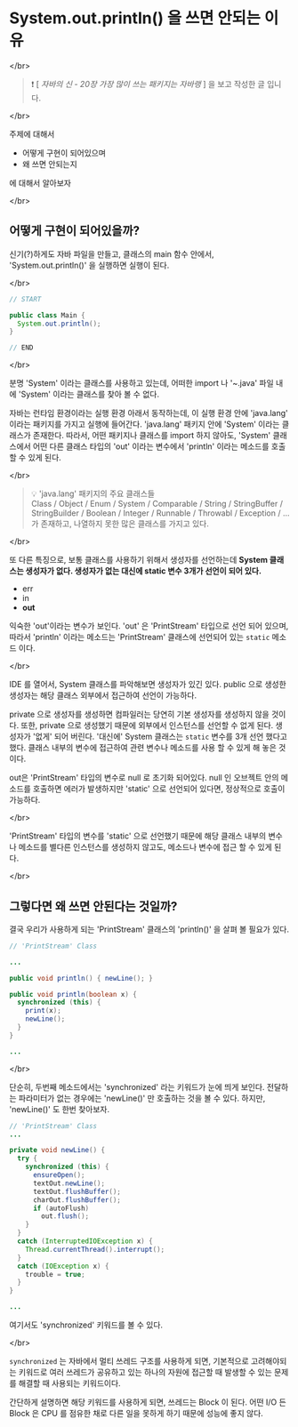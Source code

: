 # System.out.println\(\) 을 쓰면 안되는 이유

&lt;/br&gt;

> ❗️ \[ _자바의 신 - 20장 가장 많이 쓰는 패키지는 자바랭_ \] 을 보고 작성한 글 입니다.

&lt;/br&gt;

주제에 대해서

* 어떻게 구현이 되어있으며
* 왜 쓰면 안되는지

에 대해서 알아보자

&lt;/br&gt;

## 어떻게 구현이 되어있을까?

신기\(?\)하게도 자바 파일을 만들고, 클래스의 main 함수 안에서, 'System.out.println\(\)' 을 실행하면 실행이 된다.

&lt;/br&gt;

```java
// START

public class Main {
  System.out.println();
}

// END
```

&lt;/br&gt;

분명 'System' 이라는 클래스를 사용하고 있는데, 어떠한 import 나 '~.java' 파일 내에 'System' 이라는 클래스를 찾아 볼 수 없다.

자바는 런타임 환경이라는 실행 환경 아래서 동작하는데, 이 실행 환경 안에 'java.lang' 이라는 패키지를 가지고 실행에 들어간다. 'java.lang' 패키지 안에 'System' 이라는 클래스가 존재한다. 따라서, 어떤 패키지나 클래스를 import 하지 않아도, 'System' 클래스에서 어떤 다른 클래스 타입의 'out' 이라는 변수에서 'println' 이라는 메소드를 호출 할 수 있게 된다.

&lt;/br&gt;

> 💡 'java.lang' 패키지의 주요 클래스들  
> Class / Object / Enum / System / Comparable / String / StringBuffer / StringBuilder / Boolean / Integer / Runnable / Throwabl / Exception / ... 가 존재하고, 나열하지 못한 많은 클래스를 가지고 있다.

&lt;/br&gt;

또 다른 특징으로, 보통 클래스를 사용하기 위해서 생성자를 선언하는데 **System 클래스는 생성자가 없다. 생성자가 없는 대신에 static 변수 3개가 선언이 되어 있다.**

* err
* in
* **out**

익숙한 'out'이라는 변수가 보인다. 'out' 은 'PrintStream' 타입으로 선언 되어 있으며, 따라서 'println' 이라는 메소드는 'PrintStream' 클래스에 선언되어 있는 `static` 메소드 이다.

&lt;/br&gt;

IDE 를 열어서, System 클래스를 파악해보면 생성자가 있긴 있다. public 으로 생성한 생성자는 해당 클래스 외부에서 접근하여 선언이 가능하다.

private 으로 생성자를 생성하면 컴파일러는 당연히 기본 생성자를 생성하지 않을 것이다. 또한, private 으로 생성했기 때문에 외부에서 인스턴스를 선언할 수 없게 된다. 생성자가 '없게' 되어 버린다. '대신에' System 클래스는 `static` 변수를 3개 선언 했다고 했다. 클래스 내부의 변수에 접근하여 관련 변수나 메소드를 사용 할 수 있게 해 놓은 것이다.

out은 'PrintStream' 타입의 변수로 null 로 초기화 되어있다. null 인 오브젝트 안의 메소드를 호출하면 에러가 발생하지만 'static' 으로 선언되어 있다면, 정상적으로 호출이 가능하다.

&lt;/br&gt;

'PrintStream' 타입의 변수를 'static' 으로 선언했기 때문에 해당 클래스 내부의 변수나 메소드를 별다른 인스턴스를 생성하지 않고도, 메소드나 변수에 접근 할 수 있게 된다.

&lt;/br&gt;

## 그렇다면 왜 쓰면 안된다는 것일까?

결국 우리가 사용하게 되는 'PrintStream' 클래스의 'println\(\)' 을 살펴 볼 필요가 있다.

```java
// 'PrintStream' Class

...

public void println() { newLine(); }

public void println(boolean x) {
  synchronized (this) {
    print(x);
    newLine();
  }
}

...
```

&lt;/br&gt;

단순히, 두번째 메소드에서는 'synchronized' 라는 키워드가 눈에 띄게 보인다. 전달하는 파라미터가 없는 경우에는 'newLine\(\)' 만 호출하는 것을 볼 수 있다. 하지만, 'newLine\(\)' 도 한번 찾아보자.

```java
// 'PrintStream' Class
...

private void newLine() {
  try {
    synchronized (this) {
      ensureOpen();
      textOut.newLine();
      textOut.flushBuffer();
      charOut.flushBuffer();
      if (autoFlush)
        out.flush();
    }
  }
  catch (InterruptedIOException x) {
    Thread.currentThread().interrupt();
  }
  catch (IOException x) {
    trouble = true;
  }
}

...
```

여기서도 'synchronized' 키워드를 볼 수 있다.

&lt;/br&gt;

`synchronized` 는 자바에서 멀티 쓰레드 구조를 사용하게 되면, 기본적으로 고려해야되는 키워드로 여러 쓰레드가 공유하고 있는 하나의 자원에 접근할 때 발생할 수 있는 문제를 해결할 때 사용되는 키워드이다.

간단하게 설명하면 해당 키워드를 사용하게 되면, 쓰레드는 Block 이 된다. 어떤 I/O 든 Block 은 CPU 를 점유한 채로 다른 일을 못하게 하기 때문에 성능에 좋지 않다.

